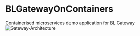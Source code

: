 # BLGatewayOnContainers
Containerised microservices demo application for BL Gateway 
![Gateway-Architecture](https://github.com/thattonBL/BLGatewayOnContainers/assets/79150422/1f595bf7-a6f6-4947-ab86-25e7f56eb34f)
